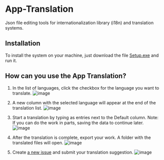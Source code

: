 # App-Translation
Json file editing tools for internationalization library (i18n) and translation systems.

## Installation
To install the system on your machine, just download the file [Setup.exe](https://github.com/SandroCODTEC/AppTranslation/releases/download/untagged-3209f5d0a74374695508/Setup.exe) and run it.  

## How can you use the App Translation?

1. In the list of languages, click the checkbox for the language you want to translate.
![image](https://user-images.githubusercontent.com/12053190/166847305-2bb94623-a040-41ff-8cf0-95d4bcc06db9.png)

3. A new column with the selected language will appear at the end of the translation list.
![image](https://user-images.githubusercontent.com/12053190/166847377-ef3079d9-1d01-49cf-ba3a-4b81dd8e751a.png)

5. Start a translation by typing as entries next to the Default column. Note: If you can do the work in parts, saving the data to continue later.
![image](https://user-images.githubusercontent.com/12053190/166847562-0a5c768e-c722-4b20-8989-30bc9538ae9b.png)

7. After the translation is complete, export your work. A folder with the translated files will open. 
![image](https://user-images.githubusercontent.com/12053190/166847679-3fe2e924-2c76-407b-816a-b51664cdb55f.png)

8. Create [a new issue](https://github.com/SandroCODTEC/Meeting-Timer/issues/new/choose) and submit your translation suggestion.
![image](https://user-images.githubusercontent.com/12053190/166856734-e46d2ae3-6fbb-4ce6-a56e-4845bfd49da3.png)
